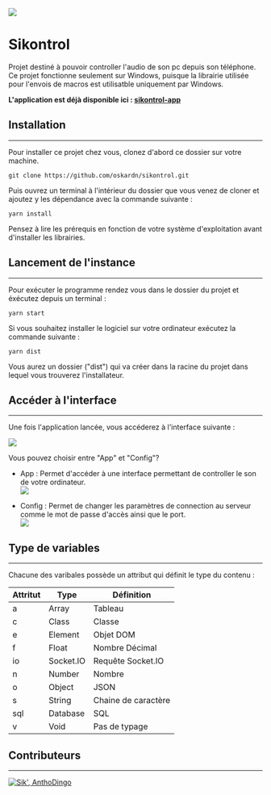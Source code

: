 ![](https://img.shields.io/badge/sikontrol-1.0.0-blue)

# Sikontrol

Projet destiné à pouvoir controller l'audio de son pc depuis son téléphone.  
Ce projet fonctionne seulement sur Windows, puisque la librairie utilisée pour l'envois de macros est utilisatble uniquement par Windows.  
  
**L'application est déjà disponible ici : [sikontrol-app](https://github.com/oskardn/sikontrol-app)**

## Installation

---

Pour installer ce projet chez vous, clonez d'abord ce dossier sur votre machine.

```console
git clone https://github.com/oskardn/sikontrol.git
```

Puis ouvrez un terminal à l'intérieur du dossier que vous venez de cloner et ajoutez y les dépendance avec la commande suivante :

```console
yarn install
```

Pensez à lire les prérequis en fonction de votre système d'exploitation avant d'installer les librairies.

## Lancement de l'instance

---

Pour exécuter le programme rendez vous dans le dossier du projet et éxécutez depuis un terminal :

```console
yarn start
```

Si vous souhaitez installer le logiciel sur votre ordinateur exécutez la commande suivante :

```console
yarn dist
```

Vous aurez un dossier ("dist") qui va créer dans la racine du projet dans lequel vous trouverez l'installateur.

## Accéder à l'interface

---

Une fois l'application lancée, vous accéderez à l'interface suivante :

![](https://sikelio.s-ul.eu/MB1hdpix)

Vous pouvez choisir entre "App" et "Config"?

-   App : Permet d'accéder à une interface permettant de controller le son de votre ordinateur.  
    ![](https://sikelio.s-ul.eu/AD2g0B3m)

-   Config : Permet de changer les paramètres de connection au serveur comme le mot de passe d'accès ainsi que le port.  
    ![](https://sikelio.s-ul.eu/86X94O1T)

## Type de variables

---

Chacune des varibales possède un attribut qui définit le type du contenu :

| Attritut | Type      | Définition          |
| -------- | --------- | ------------------- |
| a        | Array     | Tableau             |
| c        | Class     | Classe              |
| e        | Element   | Objet DOM           |
| f        | Float     | Nombre Décimal      |
| io       | Socket.IO | Requête Socket.IO   |
| n        | Number    | Nombre              |
| o        | Object    | JSON                |
| s        | String    | Chaine de caractère |
| sql      | Database  | SQL                 |
| v        | Void      | Pas de typage       |

## Contributeurs

---

[![Sik', AnthoDingo](https://contrib.rocks/image?repo=oskardn/sikontrol-desktop)](https://github.com/oskardn/sikontrol-desktop/graphs/contributors)
